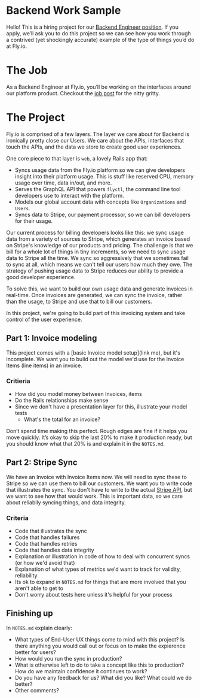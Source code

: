 # Backend Work Sample

Hello! This is a hiring project for our [Backend Engineer position](TODO).
If you apply, we’ll ask you to do this project so we can see how you work through a contrived (yet shockingly accurate) example of the type of things you’d do at Fly.io.

# The Job

As a Backend Engineer at Fly.io, you’ll be working on the interfaces around our platform product. Checkout the [job post](TODO) for the nitty gritty.

# The Project

Fly.io is comprised of a few layers.
The layer we care about for Backend is ironically pretty close our Users.
We care about the APIs, interfaces that touch the APIs, and the data we store to create good user experiences.

One core piece to that layer is `web`, a lovely Rails app that:

* Syncs usage data from the Fly.io platform so we can give developers insight into their platform usage. This is stuff like reserved CPU, memory usage over time, data in/out, and more. 
* Serves the GraphQL API that powers `flyctl`, the command line tool developers use to interact with the platform.
* Models our global account data with concepts like `Organizations` and `Users`.
* Syncs data to Stripe, our payment processor, so we can bill developers for their usage.

Our current process for billing developers looks like this: we sync usage data from a variety of sources to Stripe, which generates an invoice based on Stripe's knowledge of our products and pricing. The challenge is that we bill for a whole lot of things in tiny increments, so we need to sync usage data to Stripe all the time. We sync so aggressively that we sometimes fail to sync at all, which means we can't tell our users how much they owe. The strategy of pushing usage data to Stripe reduces our ability to provide a good developer experience.

To solve this, we want to build our own usage data and generate invoices in real-time. Once invoices are generated, we can sync the invoice, rather than the usage, to Stripe and use that to bill our customers.

In this project, we're going to build part of this invoicing system and take control of the user experience.

## Part 1: Invoice modeling

This project comes with a [basic Invoice model setup](link me), but it's incomplete. We want you to build out the model we'd use for the Invoice Items (line items) in an invoice.

### Critieria

* How did you model money between Invoices, items
* Do the Rails relationships make sense
* Since we don't have a presentation layer for this, illustrate your model tests
  - What's the total for an invoice?

Don’t spend time making this perfect. Rough edges are fine if it helps you move quickly. It’s okay to skip the last 20% to make it production ready, but you should know what that 20% is and explain it in the `NOTES.md`.

## Part 2: Stripe Sync

We have an Invoice with Invoice Items now.
We will need to sync these to Stripe so we can use them to bill our customers.
We want you to write code that illustrates the sync.
You don't have to write to the actual [Stripe API](https://stripe.com/docs/api), but we want to see how that would work.
This is important data, so we care about reliabily syncing things, and data integrity.

### Criteria

* Code that illustrates the sync
* Code that handles failures
* Code that handles retries
* Code that handles data integrity
* Explanation or illustration in code of how to deal with concurrent syncs (or how we'd avoid that)
* Explanation of what types of metrics we'd want to track for validity, reliability
* Its ok to expand in `NOTES.md` for things that are more involved that you aren't able to get to
* Don't worry about tests here unless it's helpful for your process

## Finishing up

In `NOTES.md` explain clearly:
* What types of End-User UX things come to mind with this project?
  Is there anything you would call out or focus on to make the expierence better for users?
* How would you run the sync in production?
* What is otherwise left to do to take a concept like this to production?
  How do we maintain confidence it continues to work?
* Do you have any feedback for us? What did you like? What could we do better?
* Other comments?
